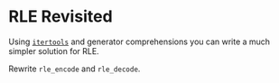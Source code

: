 # RLE Revisited

Using [`itertools`](https://docs.python.org/3/library/itertools.html) and generator comprehensions you can write a much simpler solution for RLE.

Rewrite `rle_encode` and `rle_decode`.
